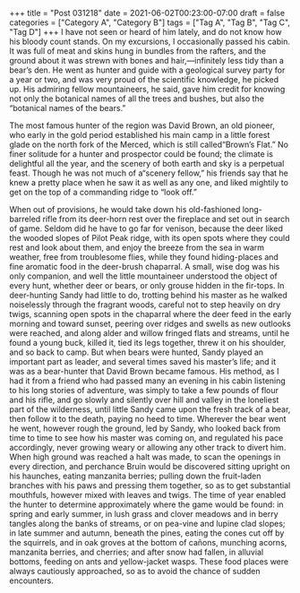 +++
title = "Post 031218"
date = 2021-06-02T00:23:00-07:00
draft = false
categories = ["Category A", "Category B"]
tags = ["Tag A", "Tag B", "Tag C", "Tag D"]
+++
I have not seen or heard of him lately, and do not know how his bloody count stands. On my excursions, I occasionally passed his cabin. It was full of meat and skins hung in bundles from the rafters, and the ground about it was strewn with bones and hair,—infinitely less tidy than a bear’s den. He went as hunter and guide with a geological survey party for a year or two, and was very proud of the scientific knowledge, he picked up. His admiring fellow mountaineers, he said, gave him credit for knowing not only the botanical names of all the trees and bushes, but also the “botanical names of the bears.”

The most famous hunter of the region was David Brown, an old pioneer, who early in the gold period established his main camp in a little forest glade on the north fork of the Merced, which is still called“Brown’s Flat.” No finer solitude for a hunter and prospector could be found; the climate is delightful all the year, and the scenery of both earth and sky is a perpetual feast. Though he was not much of a“scenery fellow,” his friends say that he knew a pretty place when he saw it as well as any one, and liked mightily to get on the top of a commanding ridge to “look off.”

When out of provisions, he would take down his old-fashioned long-barreled rifle from its deer-horn rest over the fireplace and set out in search of game. Seldom did he have to go far for venison, because the deer liked the wooded slopes of Pilot Peak ridge, with its open spots where they could rest and look about them, and enjoy the breeze from the sea in warm weather, free from troublesome flies, while they found hiding-places and fine aromatic food in the deer-brush chaparral. A small, wise dog was his only companion, and well the little mountaineer understood the object of every hunt, whether deer or bears, or only grouse hidden in the fir-tops. In deer-hunting Sandy had little to do, trotting behind his master as he walked noiselessly through the fragrant woods, careful not to step heavily on dry twigs, scanning open spots in the chaparral where the deer feed in the early morning and toward sunset, peering over ridges and swells as new outlooks were reached, and along alder and willow fringed flats and streams, until he found a young buck, killed it, tied its legs together, threw it on his shoulder, and so back to camp. But when bears were hunted, Sandy played an important part as leader, and several times saved his master’s life; and it was as a bear-hunter that David Brown became famous. His method, as I had it from a friend who had passed many an evening in his cabin listening to his long stories of adventure, was simply to take a few pounds of flour and his rifle, and go slowly and silently over hill and valley in the loneliest part of the wilderness, until little Sandy came upon the fresh track of a bear, then follow it to the death, paying no heed to time. Wherever the bear went he went, however rough the ground, led by Sandy, who looked back from time to time to see how his master was coming on, and regulated his pace accordingly, never growing weary or allowing any other track to divert him. When high ground was reached a halt was made, to scan the openings in every direction, and perchance Bruin would be discovered sitting upright on his haunches, eating manzanita berries; pulling down the fruit-laden branches with his paws and pressing them together, so as to get substantial mouthfuls, however mixed with leaves and twigs. The time of year enabled the hunter to determine approximately where the game would be found: in spring and early summer, in lush grass and clover meadows and in berry tangles along the banks of streams, or on pea-vine and lupine clad slopes; in late summer and autumn, beneath the pines, eating the cones cut off by the squirrels, and in oak groves at the bottom of cañons, munching acorns, manzanita berries, and cherries; and after snow had fallen, in alluvial bottoms, feeding on ants and yellow-jacket wasps. These food places were always cautiously approached, so as to avoid the chance of sudden encounters.
